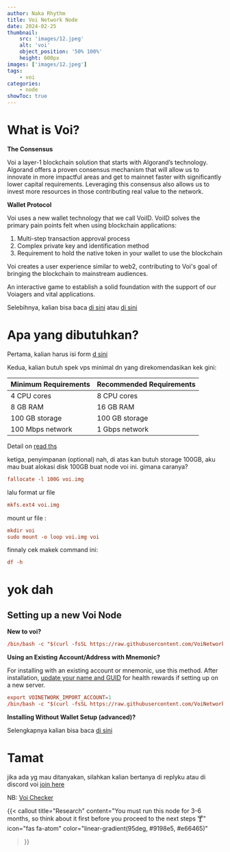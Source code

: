 ```yaml
---
author: Naka Rhythm
title: Voi Network Node
date: 2024-02-25
thumbnail:
    src: 'images/12.jpeg'
    alt: 'voi'
    object_position: '50% 100%'
    height: 600px
images: ['images/12.jpeg']
tags: 
    - voi
categories:
    - node
showToc: true
---
```


# What is  Voi?

**The Consensus**

Voi a layer-1 blockchain solution that starts with Algorand’s technology. Algorand offers a proven consensus mechanism that will allow us to innovate in more impactful areas and get to mainnet faster with significantly lower capital requirements. Leveraging this consensus also allows us to invest more resources in those contributing real value to the network.

**Wallet Protocol**

Voi uses a new wallet technology that we call VoiID. VoiID solves the primary pain points felt when using blockchain applications:

01) Multi-step transaction approval process
02) Complex private key and identification method
03) Requirement to hold the native token in your wallet to use the blockchain

Voi creates a user experience similar to web2, contributing to Voi's goal of bringing the blockchain to mainstream audiences.

An interactive game to establish a solid foundation with the support of our Voiagers and vital applications.

Selebihnya, kalian bisa baca [di sini](https://www.voi.network/) atau [di sini](https://docs.google.com/document/d/1SSpf3QcJc0gZt7Ilrnx6FptMK6ohAeph_1pc1c5zKwI/edit)

# Apa yang dibutuhkan?

Pertama, kalian harus isi form [d sini](https://docs.google.com/forms/d/e/1FAIpQLSddXtHs281rOMlFTK0KmmDmJQn5f1rUFk89N9XCO8uxZBYCwg/viewform)

Kedua, kalian butuh spek vps minimal dn yang direkomendasikan kek gini:

| Minimum Requirements	 | Recommended Requirements |
| ------ | ----------- |
| 4 CPU cores | 8 CPU cores |
| 8 GB RAM| 16 GB RAM |
| 100 GB storage | 100 GB storage |
| 100 Mbps network | 1 Gbps network ||

Detail on [read ths](https://voinetwork.github.io/voi-swarm/)

ketiga, penyimpanan (optional) nah, di atas kan butuh storage 100GB, aku mau buat alokasi disk 100GB buat node voi ini. gimana caranya?

```toml
fallocate -l 100G voi.img
```
lalu format ur file

```toml
mkfs.ext4 voi.img
```
mount ur file :

```toml
mkdir voi
sudo mount -o loop voi.img voi
```
finnaly cek makek command ini:

```toml
df -h
```

# yok dah

## Setting up a new Voi Node

**New to voi?**

```toml
/bin/bash -c "$(curl -fsSL https://raw.githubusercontent.com/VoiNetwork/voi-swarm/main/install.sh)"
```

**Using an Existing Account/Address with Mnemonic?**

For installing with an existing account or mnemonic, use this method. After installation, [update your name and GUID](https://voinetwork.github.io/voi-swarm/updating/telemetry/#getting-your-telemetry-status) for health rewards if setting up on a new server.

```toml
export VOINETWORK_IMPORT_ACCOUNT=1
/bin/bash -c "$(curl -fsSL https://raw.githubusercontent.com/VoiNetwork/voi-swarm/main/install.sh)"
```

**Installing Without Wallet Setup (advanced)?**

Selengkapnya kalian bisa baca [di sini](https://voinetwork.github.io/voi-swarm/installation/installation-advanced/) 


# Tamat

jika ada yg mau ditanyakan, silahkan kalian bertanya di replyku atau di discord voi [join here](https://discord.gg/voi-network-1055863853633785857)

NB: [Voi Checker](https://github.com/crypto-morph/voi-checker/tree/v2)

{{< callout 
    title="Research"
    content="You must run this node for 3-6 months, so think about it first before you proceed to the next steps 🍸"
    icon="fas fa-atom"
    color="linear-gradient(95deg, #9198e5, #e66465)"
>}}



